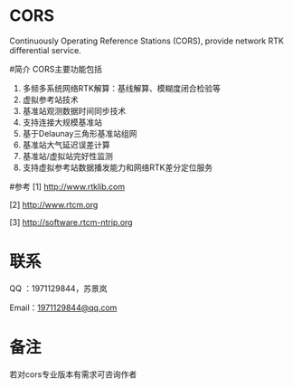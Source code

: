 # CORS
Continuously Operating Reference Stations (CORS), provide network RTK differential service.

#简介
CORS主要功能包括
1. 多频多系统网络RTK解算：基线解算、模糊度闭合检验等
2. 虚拟参考站技术
3. 基准站观测数据时间同步技术
4. 支持连接大规模基准站
5. 基于Delaunay三角形基准站组网
6. 基准站大气延迟误差计算
7. 基准站/虚拟站完好性监测
8. 支持虚拟参考站数据播发能力和网络RTK差分定位服务

#参考
[1] http://www.rtklib.com 

[2] http://www.rtcm.org

[3] http://software.rtcm-ntrip.org

# 联系

QQ  ：1971129844，苏景岚

Email：1971129844@qq.com

# 备注
若对cors专业版本有需求可咨询作者

